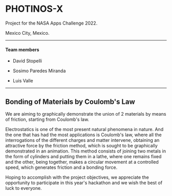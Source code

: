 # PHOTINOS-X

Project for the NASA Apps Challenge 2022.

Mexico City, Mexico.

---

#### Team members

- David Stopelli
  
- Sosimo Paredes Miranda
  
- Luis Valle
  

---

## Bonding of Materials by Coulomb's Law

We are aiming to graphically demonstrate the union of 2 materials by means of friction, starting from Coulomb's law.

Electrostatics is one of the most present natural phenomena in nature. And the one that has had the most applications is Coulomb's law, where all the interrogations of the different charges and matter intervene, obtaining an attractive force by the friction method, which is sought to be graphically demonstrated in an animation. This method consists of joining two metals in the form of cylinders and putting them in a lathe, where one remains fixed and the other, being together, makes a circular movement at a controlled speed, which generates friction and a bonding force.

Hoping to accomplish with the project objectives, we appreciate the opportunity to participate in this year's hackathon and we wish the best of luck to everyone.
